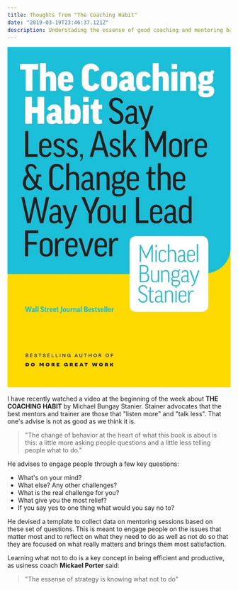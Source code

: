```yaml
---
title: Thoughts from "The Coaching Habit"
date: "2019-03-19T23:46:37.121Z"
description: Understading the essense of good coaching and mentoring based on the book from Michael Stanier "The Coaching Habit"
---
```


![Coaching Habit](./images/coachingHabitBook.jpg)

I have recently watched a video at the beginning of the week about **THE COACHING HABIT** by Michael Bungay Stanier. Stainer advocates that the best mentors and trainer are those that "listen more" and "talk less". That one's advise is not as good as we think it is.

>"The change of behavior at the heart of what this book is about is this: a little more asking people questions
>and a little less telling people what to do."

He advises to engage people through a few key questions:
  - What's on your mind?
  - What else? Any other challenges?
  - What is the real challenge for you?
  - What give you the most relief?
  - If you say yes to one thing what would you say no to?

He devised a template to collect data on mentoring sessions based on these set of questions. This is meant to engage people on the issues that matter most and to reflect on what they need to do as well as not do so that they are focused on what really matters and brings them most satisfaction. 

Learning what not to do is a key concept in being efficient and productive, as usiness coach **Mickael Porter** said: 

>"The essense of strategy is knowing what not to do"



